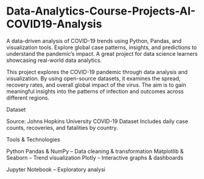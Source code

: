 # Data-Analytics-Course-Projects-AI-COVID19-Analysis
A data-driven analysis of COVID-19 trends using Python, Pandas, and visualization tools. Explore global case patterns, insights, and predictions to understand the pandemic’s impact. A great project for data science learners showcasing real-world data analytics.

This project explores the COVID-19 pandemic through data analysis and visualization. By using open-source datasets, it examines the spread, recovery rates, and overall global impact of the virus. The aim is to gain meaningful insights into the patterns of infection and outcomes across different regions.

Dataset

Source: Johns Hopkins University COVID-19 Dataset
Includes daily case counts, recoveries, and fatalities by country.

Tools & Technologies

Python
Pandas & NumPy – Data cleaning & transformation
Matplotlib & Seaborn – Trend visualization
Plotly – Interactive graphs & dashboards

Jupyter Notebook – Exploratory analysi
